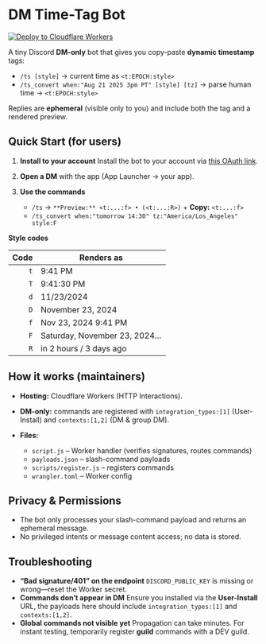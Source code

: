 # DM Time-Tag Bot

[![Deploy to Cloudflare Workers](https://github.com/Reithan/TimeStamper/actions/workflows/deploy-bot.yml/badge.svg)](https://github.com/Reithan/TimeStamper/actions/workflows/deploy-bot.yml)

A tiny Discord **DM-only** bot that gives you copy-paste **dynamic timestamp** tags:

* `/ts [style]` → current time as `<t:EPOCH:style>`
* `/ts_convert when:"Aug 21 2025 3pm PT" [style] [tz]` → parse human time → `<t:EPOCH:style>`

Replies are **ephemeral** (visible only to you) and include both the tag and a rendered preview.

## Quick Start (for users)

1. **Install to your account**
   Install the bot to your account via [this OAuth link](https://discord.com/oauth2/authorize?client_id=1407511264380457001&integration_type=1&scope=applications.commands).
2. **Open a DM** with the app (App Launcher → your app).
3. **Use the commands**

   * `/ts` → `**Preview:** <t:...:f> • (<t:...:R>)` + **Copy:** `<t:...:f>`
   * `/ts_convert when:"tomorrow 14:30" tz:"America/Los_Angeles" style:F`

**Style codes**

| Code | Renders as                   |
| ---: | ---------------------------- |
|  `t` | 9:41 PM                      |
|  `T` | 9:41:30 PM                   |
|  `d` | 11/23/2024                   |
|  `D` | November 23, 2024            |
|  `f` | Nov 23, 2024 9:41 PM         |
|  `F` | Saturday, November 23, 2024… |
|  `R` | in 2 hours / 3 days ago      |

## How it works (maintainers)

* **Hosting:** Cloudflare Workers (HTTP Interactions).
* **DM-only:** commands are registered with `integration_types:[1]` (User-Install) and `contexts:[1,2]` (DM & group DM).
* **Files:**

  * `script.js` – Worker handler (verifies signatures, routes commands)
  * `payloads.json` – slash-command payloads
  * `scripts/register.js` – registers commands
  * `wrangler.toml` – Worker config

## Privacy & Permissions

* The bot only processes your slash-command payload and returns an ephemeral message.
* No privileged intents or message content access; no data is stored.

## Troubleshooting

* **“Bad signature/401” on the endpoint**
  `DISCORD_PUBLIC_KEY` is missing or wrong—reset the Worker secret.
* **Commands don’t appear in DM**
  Ensure you installed via the **User-Install** URL, the payloads here should include `integration_types:[1]` and `contexts:[1,2]`.
* **Global commands not visible yet**
  Propagation can take minutes. For instant testing, temporarily register **guild** commands with a DEV guild.
